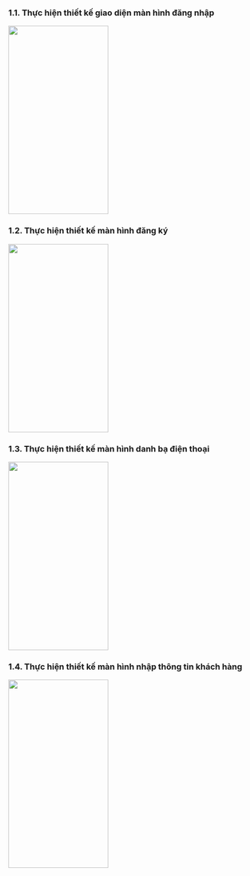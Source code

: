  
<h3>1.1.	Thực hiện thiết kế giao diện màn hình đăng nhập</h3>
<a href="url"><img  src="https://github.com/XuanThongN/learning_android/assets/100119600/0cda0a7b-cc36-4f61-aea1-63979bd1607b" align="center" height="377" width="200" ></a><br>
<h3>1.2.	Thực hiện thiết kế màn hình đăng ký</h3>
<a href="url"><img  src="https://github.com/XuanThongN/learning_android/assets/100119600/8bde194a-52ba-4c86-9615-9a7301bf3b23" align="center" height="377" width="200" ></a><br>
<h3>1.3.	Thực hiện thiết kế màn hình danh bạ điện thoại</h3>
<a href="url"><img  src="https://github.com/XuanThongN/learning_android/assets/100119600/b97b3df4-796a-45d7-99ef-7221bc79e85f" align="center" height="377" width="200" ></a>
<h3>1.4.	Thực hiện thiết kế màn hình nhập thông tin khách hàng</h3>
<a href="url"><img  src="https://github.com/XuanThongN/learning_android/assets/100119600/680497fe-cc3b-483e-8912-f0d515424a6c" align="center" height="377" width="200" ></a>

